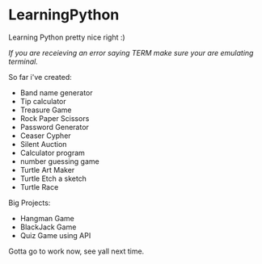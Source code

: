 # LearningPython
Learning Python pretty nice right :)

*If you are receieving an error saying TERM make sure your are emulating terminal.*

So far i've created:
- Band name generator
- Tip calculator
- Treasure Game
- Rock Paper Scissors
- Password Generator
- Ceaser Cypher
- Silent Auction
- Calculator program
- number guessing game 
- Turtle Art Maker
- Turtle Etch a sketch
- Turtle Race


Big Projects:
- Hangman Game
- BlackJack Game
- Quiz Game using API

Gotta go to work now, see yall next time.
